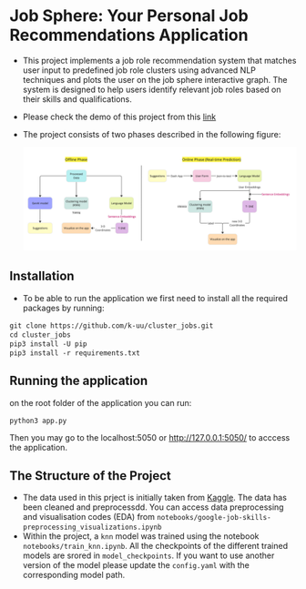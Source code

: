 # Job Sphere: Your Personal Job Recommendations Application

- This project implements a job role recommendation system that matches user input to predefined job role clusters using advanced NLP techniques and plots the user on the job sphere interactive graph. The system is designed to help users identify relevant job roles based on their skills and qualifications.
- Please check the demo of this project from this [link](https://drive.google.com/file/d/1mDvLh15KiG2M227G2aHAltgOHEv7bVeo/view)
- The project consists of two phases described in the following figure:

    ![Project Flow](assets/flow.jpg)


## Installation

- To be able to run the application we first need to install all the required packages by running:
```
git clone https://github.com/k-uu/cluster_jobs.git
cd cluster_jobs
pip3 install -U pip
pip3 install -r requirements.txt
````


## Running the application
on the root folder of the application you can run:
```
python3 app.py
````
Then you may go to the localhost:5050 or http://127.0.0.1:5050/ to acccess the application. 


## The Structure of the Project
- The data used in this prject is initially taken from [Kaggle](https://www.kaggle.com/datasets/niyamatalmass/google-job-skills). The data has been cleaned and preprocessdd. You can access data preprocessing and visualisation codes  (EDA) from `notebooks/google-job-skills-preprocessing_visualizations.ipynb`
- Within the project, a `knn` model was trained using the notebook `notebooks/train_knn.ipynb`. All the checkpoints of the different trained models are srored in `model_checkpoints`. If you want to use another version of the model please update the `config.yaml` with the corresponding model path.
